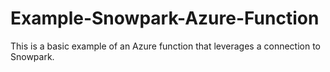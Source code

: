 # Example-Snowpark-Azure-Function
This is a basic example of an Azure function that leverages a connection to Snowpark.
